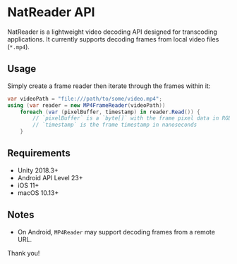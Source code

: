 # NatReader API
NatReader is a lightweight video decoding API designed for transcoding applications. It currently supports decoding frames from local video files (`*.mp4`).

## Usage
Simply create a frame reader then iterate through the frames within it:
```csharp
var videoPath = "file:///path/to/some/video.mp4";
using (var reader = new MP4FrameReader(videoPath))
    foreach (var (pixelBuffer, timestamp) in reader.Read()) {
        // `pixelBuffer` is a `byte[]` with the frame pixel data in RGBA32 layout
        // `timestamp` is the frame timestamp in nanoseconds
    }
```

## Requirements
- Unity 2018.3+
- Android API Level 23+
- iOS 11+
- macOS 10.13+

## Notes
- On Android, `MP4Reader` may support decoding frames from a remote URL.

Thank you!